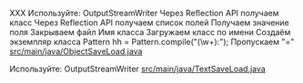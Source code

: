 <!-- doc.py -->
XXX
Используйте: OutputStreamWriter
Через Reflection API получаем класс
Через Reflection API получаем список полей
Получаем значение поля
Закрываем файл
Имя класса
Загружаем класс по имени
Создаём экземпляр класса
Pattern hh = Pattern.compile("(\\w+):");
Пропускаем "="
[src/main/java/ObjectSaveLoad.java](src/main/java/ObjectSaveLoad.java)

Используйте: OutputStreamWriter
[src/main/java/TextSaveLoad.java](src/main/java/TextSaveLoad.java)

